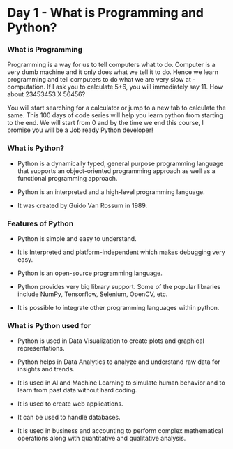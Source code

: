 # **Day 1 - What is Programming and Python?**

### **What is Programming**

Programming is a way for us to tell computers what to do. Computer is a very dumb machine and it only does what we tell it to do. Hence we learn programming and tell computers to do what we are very slow at - computation. If I ask you to calculate 5+6, you will immediately say 11. How about 23453453 X 56456?

You will start searching for a calculator or jump to a new tab to calculate the same. This 100 days of code series will help you learn python from starting to the end. We will start from 0 and by the time we end this course, I promise you will be a Job ready Python developer!

### **What is Python?**

- Python is a dynamically typed, general purpose programming language that supports an object-oriented programming approach as well as a functional programming approach.

- Python is an interpreted and a high-level programming language.

- It was created by Guido Van Rossum in 1989.

### **Features of Python**

- Python is simple and easy to understand.

- It is Interpreted and platform-independent which makes debugging very easy.
- Python is an open-source programming language.

- Python provides very big library support. Some of the popular libraries include NumPy, Tensorflow, Selenium, OpenCV, etc.
    
- It is possible to integrate other programming languages within python.

### **What is Python used for**

- Python is used in Data Visualization to create plots and graphical representations.
    
- Python helps in Data Analytics to analyze and understand raw data for insights and trends.
    
- It is used in AI and Machine Learning to simulate human behavior and to learn from past data without hard coding.

- It is used to create web applications.
    
- It can be used to handle databases.

- It is used in business and accounting to perform complex mathematical operations along with quantitative and qualitative analysis.

